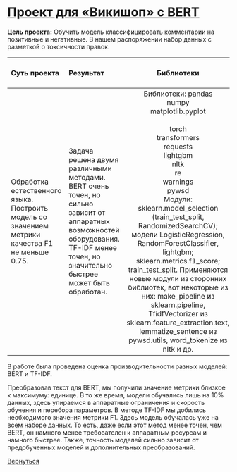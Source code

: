 # [Проект для «Викишоп» с BERT](https://github.com/rustyt0aster/practicum/blob/main/13%20проект%20-%20Проект%20для%20«Викишоп»%20с%20BERT/Проект%20для%20«Викишоп»%20с%20BERT.ipynb)

**Цель проекта:** Обучить модель классифицировать комментарии на позитивные и негативные. В нашем распоряжении набор данных с разметкой о токсичности правок.

| Суть проекта | Результат | Библиотеки | Инструменты и важные детали |
| :-- | :-- |:--:|:--:|
| Обработка естественного языка. Построить модель со значением метрики качества F1 не меньше 0.75. | Задача решена двумя различными методами. BERT очень точен, но сильно зависит от аппаратных возможностей оборудования. TF-IDF менее точен, но значительно быстрее может быть обработан. | Библиотеки: pandas<br>numpy<br>matplotlib.pyplot<br><br>torch<br>transformers<br>requests<br>lightgbm<br>nltk<br>re<br>warnings<br>pywsd<br>Модули: sklearn.model_selection (train_test_split, RandomizedSearchCV);<br>модели LogisticRegression, RandomForestClassifier, lightgbm; sklearn.metrics.f1_score; train_test_split. Применяются новые модули из сторонних библиотек, вот некоторые из них: make_pipeline из sklearn.pipeline, TfidfVectorizer из sklearn.feature_extraction.text, lemmatize_sentence из pywsd.utils, word_tokenize из nltk и др. |  |

В работе была проведена оценка производительности разных моделей: BERT и TF-IDF. 

Преобразовав текст для BERT, мы получили значение метрики близкое к максимуму: единице. В то же время, модели обучались лишь на 10% данных, здесь упираемся в аппаратные ограничения и скорость обучения и перебора параметров. 
В методе TF-IDF мы добились необходимого значения метрики F1. Здесь модель обучалась уже на всем наборе данных. То есть, даже если этот метод менее точен, чем BERT, он намного менее требователен к аппаратным ресурсам и намного быстрее.
Также, точность моделей сильно зависит от предобученных моделей и дополнительных преобразований.

[Вернуться](https://github.com/rustyt0aster/practicum/tree/main#readme)
